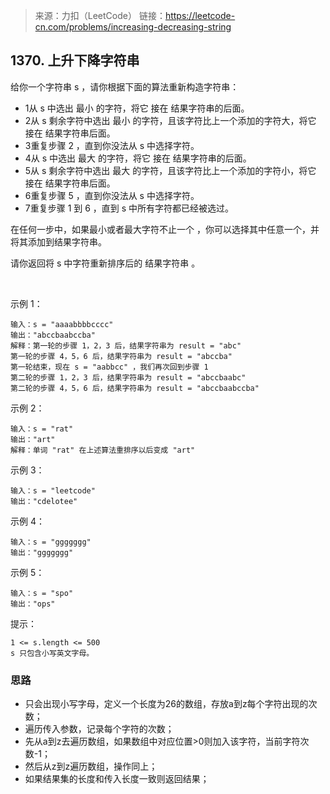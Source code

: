 > 来源：力扣（LeetCode）
  链接：https://leetcode-cn.com/problems/increasing-decreasing-string

## 1370. 上升下降字符串
给你一个字符串 s ，请你根据下面的算法重新构造字符串：

* 1从 s 中选出 最小 的字符，将它 接在 结果字符串的后面。
* 2从 s 剩余字符中选出 最小 的字符，且该字符比上一个添加的字符大，将它 接在 结果字符串后面。
* 3重复步骤 2 ，直到你没法从 s 中选择字符。
* 4从 s 中选出 最大 的字符，将它 接在 结果字符串的后面。
* 5从 s 剩余字符中选出 最大 的字符，且该字符比上一个添加的字符小，将它 接在 结果字符串后面。
* 6重复步骤 5 ，直到你没法从 s 中选择字符。
* 7重复步骤 1 到 6 ，直到 s 中所有字符都已经被选过。

在任何一步中，如果最小或者最大字符不止一个 ，你可以选择其中任意一个，并将其添加到结果字符串。

请你返回将 s 中字符重新排序后的 结果字符串 。

 

示例 1：
```
输入：s = "aaaabbbbcccc"
输出："abccbaabccba"
解释：第一轮的步骤 1，2，3 后，结果字符串为 result = "abc"
第一轮的步骤 4，5，6 后，结果字符串为 result = "abccba"
第一轮结束，现在 s = "aabbcc" ，我们再次回到步骤 1
第二轮的步骤 1，2，3 后，结果字符串为 result = "abccbaabc"
第二轮的步骤 4，5，6 后，结果字符串为 result = "abccbaabccba"
```

示例 2：
```
输入：s = "rat"
输出："art"
解释：单词 "rat" 在上述算法重排序以后变成 "art"
```

示例 3：
```
输入：s = "leetcode"
输出："cdelotee"
```

示例 4：
```
输入：s = "ggggggg"
输出："ggggggg"
```

示例 5：
```
输入：s = "spo"
输出："ops"
```

提示：
```
1 <= s.length <= 500
s 只包含小写英文字母。
```


### 思路
* 只会出现小写字母，定义一个长度为26的数组，存放a到z每个字符出现的次数；
* 遍历传入参数，记录每个字符的次数；
* 先从a到z去遍历数组，如果数组中对应位置>0则加入该字符，当前字符次数-1；
* 然后从z到z遍历数组，操作同上；
* 如果结果集的长度和传入长度一致则返回结果；


